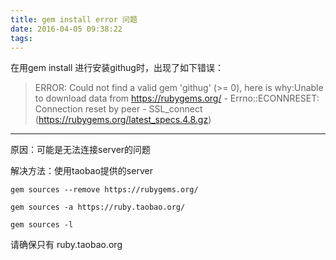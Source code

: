 ```yaml
---
title: gem install error 问题
date: 2016-04-05 09:38:22
tags:
---
```

在用gem install 进行安装githug时，出现了如下错误：
> ERROR:  Could not find a valid gem 'githug' (>= 0), here is why:Unable to download data from https://rubygems.org/ - Errno::ECONNRESET: Connection reset by peer - SSL_connect (https://rubygems.org/latest_specs.4.8.gz)

---
原因：可能是无法连接server的问题

解决方法：使用taobao提供的server

``` 
gem sources --remove https://rubygems.org/

gem sources -a https://ruby.taobao.org/

gem sources -l

```
请确保只有 ruby.taobao.org

